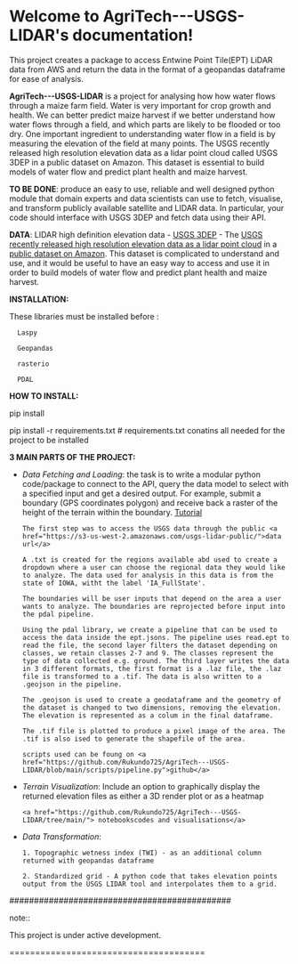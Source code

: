

Welcome to AgriTech---USGS-LIDAR's documentation!
=================================================

This project creates a package to access Entwine Point Tile(EPT) LiDAR data from AWS and return the data in the format of a geopandas dataframe for ease of analysis.


**AgriTech---USGS-LIDAR** is a project for analysing how  how water flows through a maize farm field.
Water is very important for crop growth and health.  We can better predict maize harvest if we better understand how water flows through a field, and which parts are likely to be flooded or too dry. One important ingredient to understanding water flow in a field is by measuring the elevation of the field at many points. The USGS recently released high resolution elevation data as a lidar point cloud called USGS 3DEP in a public dataset on Amazon. This dataset is essential to build models of water flow and predict plant health and maize harvest. 

**TO BE DONE**: produce an easy to use, reliable and well designed python module that domain experts and data scientists can use to fetch, visualise, and transform publicly available satellite and LIDAR data. In particular, your code should interface with USGS 3DEP and fetch data using their API. 

**DATA**: LIDAR high definition elevation data - <a href="https://www.usgs.gov/core-science-systems/ngp/3dep">USGS 3DEP</a> - The <a href="https://www.usgs.gov/news/usgs-3dep-lidar-point-cloud-now-available-amazon-public-dataset">USGS recently released high resolution elevation data as a lidar point cloud</a> in a <a href="https://registry.opendata.aws/usgs-lidar/">public dataset on Amazon</a>. This dataset is complicated to understand and use, and it would be useful to have an easy way to access and use it in order to build models of water flow and predict plant health and maize harvest. 

**INSTALLATION:** 

These libraries must be installed before :

      Laspy

      Geopandas

      rasterio
      
      PDAL
      
**HOW TO INSTALL:** 

pip install <library name>

pip install -r requirements.txt # requirements.txt conatins all needed for the project to be installed 

**3 MAIN PARTS OF THE PROJECT:**

   * *Data Fetching and Loading*: the task is to write a modular python code/package to connect to the API, query the data model to select with  a specified input and get a desired output. For example, submit a boundary (GPS coordinates polygon) and receive back a raster of the height of the terrain within the boundary. <a href="https://pdal.io/tutorial/iowa-entwine.html">Tutorial </a> 

         The first step was to access the USGS data through the public <a href="https://s3-us-west-2.amazonaws.com/usgs-lidar-public/">data url</a>  

         A .txt is created for the regions available abd used to create a dropdown where a user can choose the regional data they would like to analyze. The data used for analysis in this data is from the state of IOWA, witht the label 'IA_FullState'.

         The boundaries will be user inputs that depend on the area a user wants to analyze. The boundaries are reprojected before input into the pdal pipeline.

         Using the pdal library, we create a pipeline that can be used to access the data inside the ept.jsons. The pipeline uses read.ept to read the file, the second layer filters the dataset depending on classes, we retain classes 2-7 and 9. The classes represent the type of data collected e.g. ground. The third layer writes the data in 3 different formats, the first format is a .laz file, the .laz file is transformed to a .tif. The data is also written to a .geojson in the pipeline.

         The .geojson is used to create a geodataframe and the geometry of the dataset is changed to two dimensions, removing the elevation. The elevation is represented as a colum in the final dataframe.

         The .tif file is plotted to produce a pixel image of the area. The .tif is also ised to generate the shapefile of the area.

         scripts used can be foung on <a href="https://github.com/Rukundo725/AgriTech---USGS-LIDAR/blob/main/scripts/pipeline.py">github</a>

   * *Terrain Visualization*: Include an option to graphically display the returned elevation files as either a 3D render plot or as a heatmap
           
         <a href="https://github.com/Rukundo725/AgriTech---USGS-LIDAR/tree/main/"> notebookscodes and visualisations</a>


   * *Data Transformation*: 

         1. Topographic wetness index (TWI) - as an additional column returned with geopandas dataframe

         2. Standardized grid - A python code that takes elevation points output from the USGS LIDAR tool and interpolates them to a grid.





#############################################


note::

   This project is under active development.


======================================



